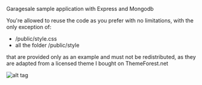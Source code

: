 Garagesale sample application with Express and Mongodb
 
You're allowed to reuse the code as you prefer with no limitations, with the only exception of:

- /public/style.css
- all the folder /public/style

that are provided only as an example and must not be redistributed, as they are adapted from a licensed theme I bought on ThemeForest.net

![alt tag](http://localhost:8080/badge)


